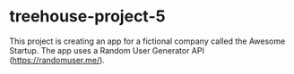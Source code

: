# treehouse-project-5
This project is creating an app for a fictional company called the Awesome Startup. The app uses a Random User Generator API (https://randomuser.me/).